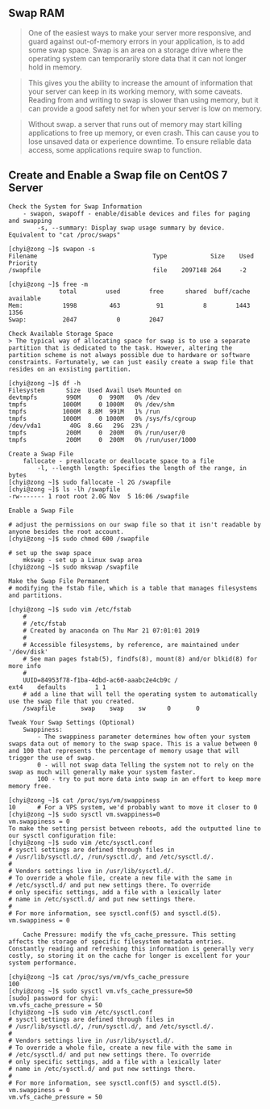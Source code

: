 Swap RAM
--------
> One of the easiest ways to make your server more responsive, and guard against out-of-memory errors in your application, is to add some swap space. Swap is an area on a storage drive where the operating system can temporarily store data that it can not longer hold in memory.

> This gives you the ability to increase the amount of information that your server can keep in its working memory, with some caveats. Reading from and writing to swap is slower than using memory, but it can provide a good safety net for when your server is low on memory.

> Without swap. a server that runs out of memory may start killing applications to free up memory, or even crash. This can cause you to lose unsaved data or experience downtime. To ensure reliable data access, some applications require swap to function.

Create and Enable a Swap file on CentOS 7 Server
------------------------------------------------
```
Check the System for Swap Information
    - swapon, swapoff - enable/disable devices and files for paging and swapping 
        -s, --summary: Display swap usage summary by device. Equivalent to "cat /proc/swaps"

[chyi@zong ~]$ swapon -s
Filename                                Type            Size    Used    Priority
/swapfile                               file    2097148 264     -2

[chyi@zong ~]$ free -m
              total        used        free      shared  buff/cache   available
Mem:           1998         463          91           8        1443        1356
Swap:          2047           0        2047

Check Available Storage Space 
> The typical way of allocating space for swap is to use a separate partition that is dedicated to the task. However, altering the partition scheme is not always possible due to hardware or software constraints. Fortunately, we can just easily create a swap file that resides on an exsisting partition.

[chyi@zong ~]$ df -h
Filesystem      Size  Used Avail Use% Mounted on
devtmpfs        990M     0  990M   0% /dev
tmpfs          1000M     0 1000M   0% /dev/shm
tmpfs          1000M  8.8M  991M   1% /run
tmpfs          1000M     0 1000M   0% /sys/fs/cgroup
/dev/vda1        40G  8.6G   29G  23% /
tmpfs           200M     0  200M   0% /run/user/0
tmpfs           200M     0  200M   0% /run/user/1000

Create a Swap File 
    fallocate - preallocate or deallocate space to a file 
        -l, --length length: Specifies the length of the range, in bytes 
[chyi@zong ~]$ sudo fallocate -l 2G /swapfile
[chyi@zong ~]$ ls -lh /swapfile 
-rw------- 1 root root 2.0G Nov  5 16:06 /swapfile

Enable a Swap File 

# adjust the permissions on our swap file so that it isn't readable by anyone besides the root account.
[chyi@zong ~]$ sudo chmod 600 /swapfile 

# set up the swap space 
    mkswap - set up a Linux swap area 
[chyi@zong ~]$ sudo mkswap /swapfile 

Make the Swap File Permanent
# modifying the fstab file, which is a table that manages filesystems and partitions.

[chyi@zong ~]$ sudo vim /etc/fstab
    #
    # /etc/fstab
    # Created by anaconda on Thu Mar 21 07:01:01 2019
    #
    # Accessible filesystems, by reference, are maintained under '/dev/disk'
    # See man pages fstab(5), findfs(8), mount(8) and/or blkid(8) for more info
    #
    UUID=84953f78-f1ba-4dbd-ac60-aaabc2e4cb9c /                       ext4    defaults        1 1
    # add a line that will tell the operating system to automatically use the swap file that you created.
    /swapfile       swap    swap    sw      0       0

Tweak Your Swap Settings (Optional)
    Swappiness:
        - The swappiness parameter determines how often your system swaps data out of memory to the swap space. This is a value between 0 and 100 that represents the percentage of memory usage that will trigger the use of swap.
        0 - will not swap data Telling the system not to rely on the swap as much will generally make your system faster.
        100 - try to put more data into swap in an effort to keep more memory free.

[chyi@zong ~]$ cat /proc/sys/vm/swappiness
10      # For a VPS system, we'd probably want to move it closer to 0 
[chyi@zong ~]$ sudo sysctl vm.swappiness=0
vm.swappiness = 0
To make the setting persist between reboots, add the outputted line to our sysctl configuration file:
[chyi@zong ~]$ sudo vim /etc/sysctl.conf
# sysctl settings are defined through files in
# /usr/lib/sysctl.d/, /run/sysctl.d/, and /etc/sysctl.d/.
#
# Vendors settings live in /usr/lib/sysctl.d/.
# To override a whole file, create a new file with the same in
# /etc/sysctl.d/ and put new settings there. To override
# only specific settings, add a file with a lexically later
# name in /etc/sysctl.d/ and put new settings there.
#
# For more information, see sysctl.conf(5) and sysctl.d(5).
vm.swappiness = 0

    Cache Pressure: modify the vfs_cache_pressure. This setting affects the storage of specific filesystem metadata entries. Constantly reading and refreshing this information is generally very costly, so storing it on the cache for longer is excellent for your system performance.

[chyi@zong ~]$ cat /proc/sys/vm/vfs_cache_pressure
100
[chyi@zong ~]$ sudo sysctl vm.vfs_cache_pressure=50
[sudo] password for chyi: 
vm.vfs_cache_pressure = 50
[chyi@zong ~]$ sudo vim /etc/sysctl.conf
# sysctl settings are defined through files in
# /usr/lib/sysctl.d/, /run/sysctl.d/, and /etc/sysctl.d/.
#
# Vendors settings live in /usr/lib/sysctl.d/.
# To override a whole file, create a new file with the same in
# /etc/sysctl.d/ and put new settings there. To override
# only specific settings, add a file with a lexically later
# name in /etc/sysctl.d/ and put new settings there.
#
# For more information, see sysctl.conf(5) and sysctl.d(5).
vm.swappiness = 0
vm.vfs_cache_pressure = 50


```